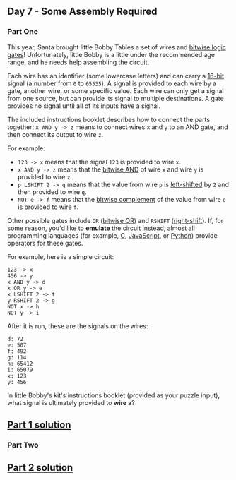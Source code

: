 ## Day 7 - Some Assembly Required

### Part One

This year, Santa brought little Bobby Tables a set of wires and [bitwise logic gates][3]!
Unfortunately, little Bobby is a little under the recommended age range, and he needs help
assembling the circuit.

Each wire has an identifier (some lowercase letters) and can carry a [16-bit][4] signal
(a number from `0` to `65535`). A signal is provided to each wire by a gate, another wire,
or some specific value. Each wire can only get a signal from one source, but can provide its signal
to multiple destinations. A gate provides no signal until all of its inputs have a signal.

The included instructions booklet describes how to connect the parts together: `x AND y -> z`
means to connect wires `x` and `y` to an AND gate, and then connect its output to wire `z`.

For example:

 * `123 -> x` means that the signal `123` is provided to wire `x`.
 * `x AND y -> z` means that the [bitwise AND][5] of wire `x` and wire `y` is provided to wire `z`.
 * `p LSHIFT 2 -> q` means that the value from wire `p` is [left-shifted][6] by `2`
    and then provided to wire `q`.
 * `NOT e -> f` means that the [bitwise complement][7] of the value from wire `e`
    is provided to wire `f`.

Other possible gates include `OR` ([bitwise OR][8]) and `RSHIFT` ([right-shift][6]).
If, for some reason, you'd like to **emulate** the circuit instead, almost all programming languages
(for example, [C][9], [JavaScript][10], or [Python][11]) provide operators for these gates.

For example, here is a simple circuit:

```
123 -> x
456 -> y
x AND y -> d
x OR y -> e
x LSHIFT 2 -> f
y RSHIFT 2 -> g
NOT x -> h
NOT y -> i
```

After it is run, these are the signals on the wires:

```
d: 72
e: 507
f: 492
g: 114
h: 65412
i: 65079
x: 123
y: 456
```

In little Bobby's kit's instructions booklet (provided as your puzzle input), what signal
is ultimately provided to **wire a**?

[Part 1 solution][1]
--------------------

### Part Two



[Part 2 solution][2]
--------------------


[1]: part_1.py
[2]: part_2.py
[3]: https://en.wikipedia.org/wiki/Bitwise_operation
[4]: https://en.wikipedia.org/wiki/16-bit
[5]: https://en.wikipedia.org/wiki/Bitwise_operation#AND
[6]: https://en.wikipedia.org/wiki/Logical_shift
[7]: https://en.wikipedia.org/wiki/Bitwise_operation#NOT
[8]: https://en.wikipedia.org/wiki/Bitwise_operation#OR
[9]: https://en.wikipedia.org/wiki/Bitwise_operations_in_C
[10]: https://developer.mozilla.org/en-US/docs/Web/JavaScript/Reference/Operators/Bitwise_Operators
[11]: https://wiki.python.org/moin/BitwiseOperators
